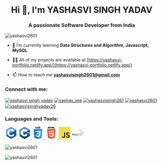 <h1 align="center">Hi 👋, I'm YASHASVI SINGH YADAV</h1>
<h3 align="center">A passionate Software Developer from India</h3>

<p align="left"> <img src="https://komarev.com/ghpvc/?username=yashasvi2601&label=Profile%20views&color=0e75b6&style=flat" alt="yashasvi2601" /> </p>

- 🌱 I’m currently learning **Data Structures and Algorithm, Javascript, MySQL**

- 👨‍💻 All of my projects are available at [https://yashasvi-portfolio.netlify.app/](https://yashasvi-portfolio.netlify.app/)

- 📫 How to reach me **yashasvisingh2601@gmail.com**

<h3 align="left">Connect with me:</h3>
<p align="left">
<a href="https://linkedin.com/in/yashasvi singh yadav" target="blank"><img align="center" src="https://raw.githubusercontent.com/rahuldkjain/github-profile-readme-generator/master/src/images/icons/Social/linked-in-alt.svg" alt="yashasvi singh yadav" height="30" width="40" /></a>
<a href="https://instagram.com/yashas_vee" target="blank"><img align="center" src="https://raw.githubusercontent.com/rahuldkjain/github-profile-readme-generator/master/src/images/icons/Social/instagram.svg" alt="yashas_vee" height="30" width="40" /></a>
<a href="https://www.hackerrank.com/yashasvisingh261" target="blank"><img align="center" src="https://raw.githubusercontent.com/rahuldkjain/github-profile-readme-generator/master/src/images/icons/Social/hackerrank.svg" alt="yashasvisingh261" height="30" width="40" /></a>
<a href="https://www.leetcode.com/yashasvi2601" target="blank"><img align="center" src="https://raw.githubusercontent.com/rahuldkjain/github-profile-readme-generator/master/src/images/icons/Social/leet-code.svg" alt="yashasvi2601" height="30" width="40" /></a>
<a href="https://auth.geeksforgeeks.org/user/yashasvisinghyadav26" target="blank"><img align="center" src="https://raw.githubusercontent.com/rahuldkjain/github-profile-readme-generator/master/src/images/icons/Social/geeks-for-geeks.svg" alt="yashasvisinghyadav26" height="30" width="40" /></a>
</p>

<h3 align="left">Languages and Tools:</h3>
<p align="left"> <a href="https://www.cprogramming.com/" target="_blank" rel="noreferrer"> <img src="https://raw.githubusercontent.com/devicons/devicon/master/icons/c/c-original.svg" alt="c" width="40" height="40"/> </a> <a href="https://www.w3schools.com/cpp/" target="_blank" rel="noreferrer"> <img src="https://raw.githubusercontent.com/devicons/devicon/master/icons/cplusplus/cplusplus-original.svg" alt="cplusplus" width="40" height="40"/> </a> <a href="https://www.w3schools.com/css/" target="_blank" rel="noreferrer"> <img src="https://raw.githubusercontent.com/devicons/devicon/master/icons/css3/css3-original-wordmark.svg" alt="css3" width="40" height="40"/> </a> <a href="https://www.w3.org/html/" target="_blank" rel="noreferrer"> <img src="https://raw.githubusercontent.com/devicons/devicon/master/icons/html5/html5-original-wordmark.svg" alt="html5" width="40" height="40"/> </a> <a href="https://developer.mozilla.org/en-US/docs/Web/JavaScript" target="_blank" rel="noreferrer"> <img src="https://raw.githubusercontent.com/devicons/devicon/master/icons/javascript/javascript-original.svg" alt="javascript" width="40" height="40"/> </a> <a href="https://www.mysql.com/" target="_blank" rel="noreferrer"> <img src="https://raw.githubusercontent.com/devicons/devicon/master/icons/mysql/mysql-original-wordmark.svg" alt="mysql" width="40" height="40"/> </a> </p>

<p><img align="center" src="https://github-readme-stats.vercel.app/api/top-langs?username=yashasvi2601&show_icons=true&locale=en&layout=compact" alt="yashasvi2601" /></p>

<p><img align="center" src="https://github-readme-streak-stats.herokuapp.com/?user=yashasvi2601&" alt="yashasvi2601" /></p>
